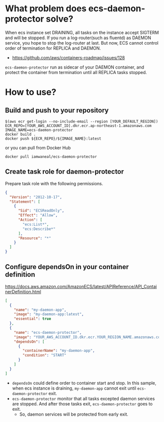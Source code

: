 # What problem does ecs-daemon-protector solve?

When ecs instance set DRAINING, all tasks on the instance accept SIGTERM and will be stopped. If you run a log-router(such as fluentd) as DAEMON service, you hope to stop the log-router at last. But now, ECS cannot control order of termination for REPLICA and DAEMON. 

- https://github.com/aws/containers-roadmap/issues/128

`ecs-daemon-protector` run as sidecar of your DAEMON container, and protect the container from termination until all REPLICA tasks stopped.


# How to use?

## Build and push to your repository

```SHELL
$(aws ecr get-login --no-include-email --region [YOUR_DEFAULT_REGION])
ECR_REPO=[YOUR_AWS_ACCOUNT_ID].dkr.ecr.ap-northeast-1.amazonaws.com
IMAGE_NAME=ecs-daemon-protector
docker build . 
docker push ${ECR_REPO}/${IMAGE_NAME}:latest
```

or you can pull from Docker Hub

```
docker pull iamwaneal/ecs-daemon-protector
```

## Create task role for daemon-protector

Prepare task role with the following permissions.

```JSON
{
  "Version": "2012-10-17",
  "Statement": [
    {
      "Sid": "ECSReadOnly",
      "Effect": "Allow",
      "Action": [
        "ecs:List*",
        "ecs:Describe*"
      ],
      "Resource": "*"
    }
  ]
}
```

## Configure dependsOn in your container definition

https://docs.aws.amazon.com/AmazonECS/latest/APIReference/API_ContainerDefinition.html

```JSON
[
  {
    "name": "my-daemon-app",
    "image": "my-daemon-app:latest",
    "essential": true
  },
  {
    "name": "ecs-daemon-protector",
    "image": "YOUR_AWS_ACCOUNT_ID.dkr.ecr.YOUR_REGION_NAME.amazonaws.com/ecs_daemon_protector:latest",
    "dependsOn": [
      {
        "containerName": "my-daemon-app",
        "condition": "START"
      }
    ]
  }
]
```

- `dependsOn` could define order to container start and stop. In this sample, when ecs instance is draining, `my-daemon-app` cannot exit until `ecs-daemon-protector` exit.
- `ecs-daemon-protector` monitor that all tasks excepted daemon services are stopped. And after those tasks exit, `ecs-daemon-protector` goes to exit.
    - So, daemon services will be protected from early exit.
